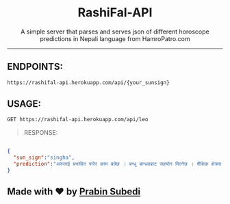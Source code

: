 <h1 align="center" > RashiFal-API</h1>
<p align="center">A simple server that parses and serves json of different horoscope predictions in Nepali language from HamroPatro.com</p><hr>

## ENDPOINTS:
```sh
https://rashifal-api.herokuapp.com/api/{your_sunsign}  
```

## USAGE:
```sh
GET https://rashifal-api.herokuapp.com/api/leo  
```
> RESPONSE:

```json

{
  "sun_sign":"singha",
  "prediction":"अरुलाई प्रभावित पारेर काम बन्नेछ । बन्धु बान्धवबाट सहयोग मिल्नेछ । शैक्षिक क्षेत्रमा सफलता मिल्नेछ । मुद्दा–मामिलामा पनि विजयी भइनेछ । "
}


```
## Made with ❤️ by [Prabin Subedi](https://www.facebook.com/coder.pravin)
